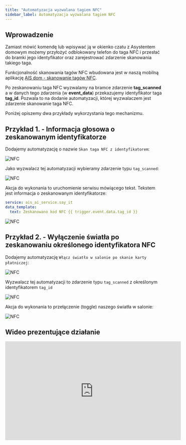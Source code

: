 ```yaml
---
title: "Automatyzacja wyzwalana tagiem NFC"
sidebar_label: Automatyzacja wyzwalana tagiem NFC
---
```


## Wprowadzenie

Zamiast mówić komendę lub wpisywać ją w okienko czatu z Asystentem domowym możemy przyłożyć odblokowany telefon do taga NFC i przesłać do bramki jego identyfikator oraz zarejestrować zdarzenie skanowania takiego taga.

Funkcjonalność skanowania tagów NFC wbudowana jest w naszą mobilną aplikację [AIS dom - skanowanie tagów NFC](ais_app_android_dom).

Po zeskanowaniu taga NFC wyzwalamy na bramce zdarzenie **tag_scanned** a w danych tego zdarzenia (w **event_data**) przekazujemy identyfikator taga **tag_id**.
Pozwala to na dodanie automatyzacji, której wyzwalaczem jest zdarzenie skanowanie taga NFC.

Poniżej opiszemy dwa przykłady wykorzystania tego mechanizmu.


## Przykład 1. - Informacja głosowa o zeskanowanym identyfikatorze

Dodajemy automatyzację o nazwie ``Skan taga NFC z identyfikatorem``:

![NFC](/img/en/bramka/nfc_auto_example1.png)

Jako wyzwalacz tej automatyzacji wybieramy zdarzenie typu ``tag_scanned``:

![NFC](/img/en/bramka/nfc_auto_example2.png)

Akcja do wykonania to uruchomienie serwisu mówiącego tekst. Tekstem jest informacja o zeskanowanym identyfikatorze:

``` yaml
service: ais_ai_service.say_it
data_template:
  text: Zeskanowano kod NFC {{ trigger.event.data.tag_id }}

```

![NFC](/img/en/bramka/nfc_auto_example3.png)




## Przykład 2. - Wyłączenie światła po zeskanowaniu określonego identyfikatora NFC

Dodajemy automatyzację ``Włącz światło w salonie po skanie karty płatniczej``:

![NFC](/img/en/bramka/nfc_auto_example4.png)

Wyzwalacz tej automatyzacji to zdarzenie typu ``tag_scanned`` z określonym identyfikatorem ``tag_id``


![NFC](/img/en/bramka/nfc_auto_example5.png)


Akcja do wykonania to przełączenie (toggle) naszego światła w salonie:

![NFC](/img/en/bramka/nfc_auto_example6.png)


## Wideo prezentujące działanie

<iframe width="560" height="315"  src="https://www.youtube.com/embed/nzRBeRZZX7Q" frameBorder="0" allowFullScreen></iframe>

